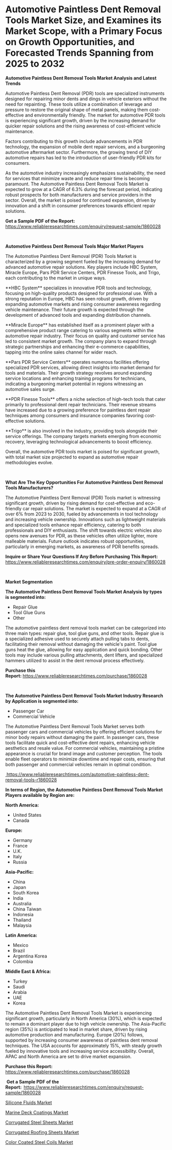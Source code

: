 <p><h1>Automotive Paintless Dent Removal Tools Market Size, and Examines its Market Scope, with a Primary Focus on Growth Opportunities, and Forecasted Trends Spanning from 2025 to 2032</h1></p><p><strong>Automotive Paintless Dent Removal Tools Market Analysis and Latest Trends</strong></p>
<p><p>Automotive Paintless Dent Removal (PDR) tools are specialized instruments designed for repairing minor dents and dings in vehicle exteriors without the need for repainting. These tools utilize a combination of leverage and pressure to restore the original shape of metal panels, making them cost-effective and environmentally friendly. The market for automotive PDR tools is experiencing significant growth, driven by the increasing demand for quicker repair solutions and the rising awareness of cost-efficient vehicle maintenance.</p><p>Factors contributing to this growth include advancements in PDR technology, the expansion of mobile dent repair services, and a burgeoning automotive aftermarket sector. Furthermore, the growing trend of DIY automotive repairs has led to the introduction of user-friendly PDR kits for consumers.</p><p>As the automotive industry increasingly emphasizes sustainability, the need for services that minimize waste and reduce repair time is becoming paramount. The Automotive Paintless Dent Removal Tools Market is expected to grow at a CAGR of 6.3% during the forecast period, indicating robust prospects for both manufacturers and service providers in the sector. Overall, the market is poised for continued expansion, driven by innovation and a shift in consumer preferences towards efficient repair solutions.</p></p>
<p><strong>Get a Sample PDF of the Report:&nbsp;</strong> <a href="https://www.reliableresearchtimes.com/enquiry/request-sample/1860028?utm_campaign=2033&utm_medium=2&utm_source=Github&utm_content=ia&utm_term=30012025&utm_id=automotive-paintless-dent-removal-tools">https://www.reliableresearchtimes.com/enquiry/request-sample/1860028</a></p>
<p>&nbsp;</p>
<p><strong>Automotive Paintless Dent Removal Tools Major Market Players</strong></p>
<p><p>The Automotive Paintless Dent Removal (PDR) Tools Market is characterized by a growing segment fueled by the increasing demand for advanced automotive repair solutions. Key players include HBC System, Miracle Europe, Pars PDR Service Centers, PDR Finesse Tools, and Trigo, each contributing to the market in unique ways.</p><p>**HBC System** specializes in innovative PDR tools and technology, focusing on high-quality products designed for professional use. With a strong reputation in Europe, HBC has seen robust growth, driven by expanding automotive markets and rising consumer awareness regarding vehicle maintenance. Their future growth is expected through the development of advanced tools and expanding distribution channels.</p><p>**Miracle Europe** has established itself as a prominent player with a comprehensive product range catering to various segments within the automotive repair industry. Their focus on quality and customer service has led to consistent market growth. The company plans to expand through strategic partnerships and enhancing their e-commerce capabilities, tapping into the online sales channel for wider reach.</p><p>**Pars PDR Service Centers** operates numerous facilities offering specialized PDR services, allowing direct insights into market demand for tools and materials. Their growth strategy revolves around expanding service locations and enhancing training programs for technicians, indicating a burgeoning market potential in regions witnessing an automotive sales surge.</p><p>**PDR Finesse Tools** offers a niche selection of high-tech tools that cater primarily to professional dent repair technicians. Their revenue streams have increased due to a growing preference for paintless dent repair techniques among consumers and insurance companies favoring cost-effective solutions.</p><p>**Trigo** is also involved in the industry, providing tools alongside their service offerings. The company targets markets emerging from economic recovery, leveraging technological advancements to boost efficiency.</p><p>Overall, the automotive PDR tools market is poised for significant growth, with total market size projected to expand as automotive repair methodologies evolve.</p></p>
<p>&nbsp;</p>
<p><strong>What Are The Key Opportunities For Automotive Paintless Dent Removal Tools Manufacturers?</strong></p>
<p><p>The Automotive Paintless Dent Removal (PDR) Tools market is witnessing significant growth, driven by rising demand for cost-effective and eco-friendly car repair solutions. The market is expected to expand at a CAGR of over 6% from 2023 to 2030, fueled by advancements in tool technology and increasing vehicle ownership. Innovations such as lightweight materials and specialized tools enhance repair efficiency, catering to both professionals and DIY enthusiasts. The shift towards electric vehicles also opens new avenues for PDR, as these vehicles often utilize lighter, more malleable materials. Future outlook indicates robust opportunities, particularly in emerging markets, as awareness of PDR benefits spreads.</p></p>
<p><strong>Inquire or Share Your Questions If Any Before Purchasing This Report:</strong> <a href="https://www.reliableresearchtimes.com/enquiry/pre-order-enquiry/1860028?utm_campaign=2033&utm_medium=2&utm_source=Github&utm_content=ia&utm_term=30012025&utm_id=automotive-paintless-dent-removal-tools">https://www.reliableresearchtimes.com/enquiry/pre-order-enquiry/1860028</a></p>
<p>&nbsp;</p>
<p><strong>Market Segmentation</strong></p>
<p><strong>The Automotive Paintless Dent Removal Tools Market Analysis by types is segmented into:</strong></p>
<p><ul><li>Repair Glue</li><li>Tool Glue Guns</li><li>Other</li></ul></p>
<p><p>The automotive paintless dent removal tools market can be categorized into three main types: repair glue, tool glue guns, and other tools. Repair glue is a specialized adhesive used to securely attach pulling tabs to dents, facilitating their removal without damaging the vehicle's paint. Tool glue guns heat the glue, allowing for easy application and quick bonding. Other tools may include various pulling attachments, dent lifters, and specialized hammers utilized to assist in the dent removal process effectively.</p></p>
<p><strong>Purchase this Report:&nbsp;</strong><a href="https://www.reliableresearchtimes.com/purchase/1860028?utm_campaign=2033&utm_medium=2&utm_source=Github&utm_content=ia&utm_term=30012025&utm_id=automotive-paintless-dent-removal-tools">https://www.reliableresearchtimes.com/purchase/1860028</a></p>
<p>&nbsp;</p>
<p><strong>The Automotive Paintless Dent Removal Tools Market Industry Research by Application is segmented into:</strong></p>
<p><ul><li>Passenger Car</li><li>Commercial Vehicle</li></ul></p>
<p><p>The Automotive Paintless Dent Removal Tools Market serves both passenger cars and commercial vehicles by offering efficient solutions for minor body repairs without damaging the paint. In passenger cars, these tools facilitate quick and cost-effective dent repairs, enhancing vehicle aesthetics and resale value. For commercial vehicles, maintaining a pristine appearance is crucial for brand image and customer perception. The tools enable fleet operators to minimize downtime and repair costs, ensuring that both passenger and commercial vehicles remain in optimal condition.</p></p>
<p><a href="https://www.reliableresearchtimes.com/automotive-paintless-dent-removal-tools-r1860028?utm_campaign=2033&utm_medium=2&utm_source=Github&utm_content=ia&utm_term=30012025&utm_id=automotive-paintless-dent-removal-tools">&nbsp;https://www.reliableresearchtimes.com/automotive-paintless-dent-removal-tools-r1860028</a></p>
<p><strong>In terms of Region, the Automotive Paintless Dent Removal Tools Market Players available by Region are:</strong></p>
<p>
    <p> <strong> North America: </strong>
        <ul>
            <li>United States</li>
            <li>Canada</li>
        </ul>
        </p> 
    <p> <strong> Europe: </strong>
        <ul>
            <li>Germany</li>
            <li>France</li>
            <li>U.K.</li>
            <li>Italy</li>
            <li>Russia</li>
        </ul>
        </p> 
    <p> <strong> Asia-Pacific: </strong>
        <ul>
            <li>China</li>
            <li>Japan</li>
            <li>South Korea</li>
            <li>India</li>
            <li>Australia</li>
            <li>China Taiwan</li>
            <li>Indonesia</li>
            <li>Thailand</li>
            <li>Malaysia</li>
        </ul>
        </p> 
    <p> <strong> Latin America: </strong>
        <ul>
            <li>Mexico</li>
            <li>Brazil</li>
            <li>Argentina Korea</li>
            <li>Colombia</li>
        </ul>
        </p> 
    <p> <strong> Middle East & Africa: </strong>
        <ul>
            <li>Turkey</li>
            <li>Saudi</li>
            <li>Arabia</li>
            <li>UAE</li>
            <li>Korea</li>
        </ul>
    </p>
    </p>
<p><p>The Automotive Paintless Dent Removal Tools Market is experiencing significant growth, particularly in North America (30%), which is expected to remain a dominant player due to high vehicle ownership. The Asia-Pacific region (35%) is anticipated to lead in market share, driven by rising automotive production and manufacturing. Europe (20%) follows, supported by increasing consumer awareness of paintless dent removal techniques. The USA accounts for approximately 15%, with steady growth fueled by innovative tools and increasing service accessibility. Overall, APAC and North America are set to drive market expansion.</p></p>
<p><strong>Purchase this Report: </strong><a href="https://www.reliableresearchtimes.com/purchase/1860028?utm_campaign=2033&utm_medium=2&utm_source=Github&utm_content=ia&utm_term=30012025&utm_id=automotive-paintless-dent-removal-tools">https://www.reliableresearchtimes.com/purchase/1860028</a></p>
<p>&nbsp;<strong>Get a Sample PDF of the Report:&nbsp;&nbsp;</strong><a href="https://www.reliableresearchtimes.com/enquiry/request-sample/1860028?utm_campaign=2033&utm_medium=2&utm_source=Github&utm_content=ia&utm_term=30012025&utm_id=automotive-paintless-dent-removal-tools">https://www.reliableresearchtimes.com/enquiry/request-sample/1860028</a></p>
<p><strong></strong></p>
<p><p><a href="https://github.com/justalichtenberger/Market-Research-Report-List-1/blob/main/silicone-fluids-market.md?utm_campaign=2033&utm_medium=2&utm_source=Github&utm_content=ia&utm_term=30012025&utm_id=automotive-paintless-dent-removal-tools">Silicone Fluids Market</a></p><p><a href="https://github.com/bensemilia864/Market-Research-Report-List-1/blob/main/marine-deck-coatings-market.md?utm_campaign=2033&utm_medium=2&utm_source=Github&utm_content=ia&utm_term=30012025&utm_id=automotive-paintless-dent-removal-tools">Marine Deck Coatings Market</a></p><p><a href="https://github.com/gerdabatiskzv9/Market-Research-Report-List-1/blob/main/corrugated-steel-sheets-market.md?utm_campaign=2033&utm_medium=2&utm_source=Github&utm_content=ia&utm_term=30012025&utm_id=automotive-paintless-dent-removal-tools">Corrugated Steel Sheets Market</a></p><p><a href="https://github.com/JakirUddin651/Market-Research-Report-List-1/blob/main/corrugated-roofing-sheets-market.md?utm_campaign=2033&utm_medium=2&utm_source=Github&utm_content=ia&utm_term=30012025&utm_id=automotive-paintless-dent-removal-tools">Corrugated Roofing Sheets Market</a></p><p><a href="https://github.com/ashepherd82/Market-Research-Report-List-7/blob/main/color-coated-steel-coils-market.md?utm_campaign=2033&utm_medium=2&utm_source=Github&utm_content=ia&utm_term=30012025&utm_id=automotive-paintless-dent-removal-tools">Color Coated Steel Coils Market</a></p></p>